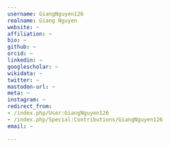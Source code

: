 ```yaml
---
username: GiangNguyen126
realname: Giang Nguyen
website: ~
affiliation: ~
bio: ~
github: ~
orcid: ~
linkedin: ~
googlescholar: ~
wikidata: ~
twitter: ~
mastodon-url: ~
meta: ~
instagram: ~
redirect_from:
- /index.php/User:GiangNguyen126
- /index.php/Special:Contributions/GiangNguyen126
email: ~

---
```


